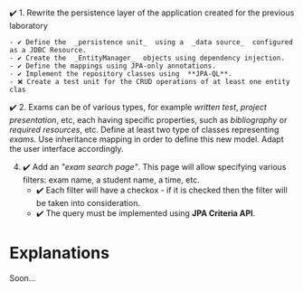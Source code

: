 ✔️ 1. Rewrite the persistence layer of the application created for the previous laboratory

	- ✔️ Define the  _persistence unit_  using a  _data source_  configured as a JDBC Resource.
	- ✔️ Create the  _EntityManager_  objects using dependency injection.
	- ✔️ Define the mappings using JPA-only annotations.
	- ✔️ Implement the repository classes using  **JPA-QL**.
	- ❌ Create a test unit for the CRUD operations of at least one entity clas

✔️ 2. Exams can be of various types, for example _written test_, _project presentation_, etc, each having specific properties, such as _bibliography_ or _required resources_, etc. Define at least two type of classes representing _exams_. Use inheritance mapping in order to define this new model. Adapt the user interface accordingly.

4. ✔️ Add an _"exam search page"_. This page will allow specifying various filters: exam name, a student name, a time, etc.
	 -  ✔️ Each filter will have a checkox - if it is checked then the filter will be taken into consideration.
	 -  ✔️ The query must be implemented using  **JPA Criteria API**.


# **Explanations**

Soon...
